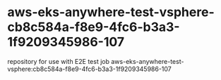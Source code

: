 # aws-eks-anywhere-test-vsphere-cb8c584a-f8e9-4fc6-b3a3-1f9209345986-107
repository for use with E2E test job aws-eks-anywhere-test-vsphere:cb8c584a-f8e9-4fc6-b3a3-1f9209345986-107
